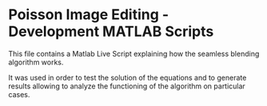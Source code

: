 # Poisson Image Editing - Development MATLAB Scripts

This file contains a Matlab Live Script explaining how the seamless blending algorithm works.

It was used in order to test the solution of the equations and to generate results allowing to analyze the functioning of the algorithm on particular cases.